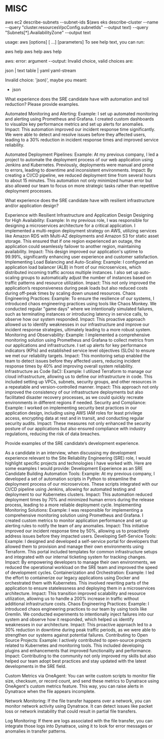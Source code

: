 # MISC

aws ec2 describe-subnets --subnet-ids $(aws eks describe-cluster --name <cluster-name> --query "cluster.resourcesVpcConfig.subnetIds" --output text) --query "Subnets[*].AvailabilityZone" --output text


usage: aws [options] <command> <subcommand> [<subcommand> ...] [parameters]
To see help text, you can run:

  aws help
  aws <command> help
  aws <command> <subcommand> help

aws: error: argument --output: Invalid choice, valid choices are:

json                                     | text
table                                    | yaml
yaml-stream


Invalid choice: 'json)', maybe you meant:

  * json



What experience does the SRE candidate have with automation and toil reduction?  Please provide examples.

Automated Monitoring and Alerting:
Example: I set up automated monitoring and alerting using Prometheus and Grafana. I created custom dashboards to visualize key performance metrics and set up alerts for anomalies.
Impact: This automation improved our incident response time significantly. We were able to detect and resolve issues before they affected users, leading to a 30% reduction in incident response times and improved service reliability.

Automated Deployment Pipelines:
Example: At my previous company, I led a project to automate the deployment process of our web application using Jenkins and Kubernetes. Previously, deployments were manual and prone to errors, leading to downtime and inconsistent environments.
Impact: By creating a CI/CD pipeline, we reduced deployment time from several hours to about 15 minutes. This automation not only minimized human error but also allowed our team to focus on more strategic tasks rather than repetitive deployment processes.


What experience does the SRE candidate have with resilient infrastructure and/or application design?

Experience with Resilient Infrastructure and Application Design
Designing for High Availability:
Example: In my previous role, I was responsible for designing a microservices architecture for a critical application. I implemented a multi-region deployment strategy on AWS, utilizing services like Amazon RDS with Multi-AZ deployments and Amazon S3 for static asset storage. This ensured that if one region experienced an outage, the application could seamlessly failover to another region, maintaining availability.
Impact: This design improved our application's uptime to 99.99%, significantly enhancing user experience and customer satisfaction.
Implementing Load Balancing and Auto-Scaling:
Example: I configured an application load balancer (ALB) in front of our microservices, which distributed incoming traffic across multiple instances. I also set up auto-scaling groups to automatically adjust the number of instances based on traffic patterns and resource utilization.
Impact: This not only improved the application’s responsiveness during peak loads but also reduced costs during off-peak times by scaling down unused resources.
Chaos Engineering Practices:
Example: To ensure the resilience of our systems, I introduced chaos engineering practices using tools like Chaos Monkey. We conducted regular "game days" where we intentionally simulated failures, such as terminating instances or introducing latency in service calls, to observe how our system responded.
Impact: This proactive approach allowed us to identify weaknesses in our infrastructure and improve our incident response strategies, ultimately leading to a more robust system.
Monitoring and Observability:
Example: I implemented a comprehensive monitoring solution using Prometheus and Grafana to collect metrics from our applications and infrastructure. I set up alerts for key performance indicators (KPIs) and established service level objectives (SLOs) to ensure we met our reliability targets.
Impact: This monitoring setup enabled the team to detect issues before they affected users, reducing incident response times by 40% and improving overall system reliability.
Infrastructure as Code (IaC):
Example: I utilized Terraform to manage our cloud infrastructure, allowing us to define our infrastructure in code. This included setting up VPCs, subnets, security groups, and other resources in a repeatable and version-controlled manner.
Impact: This approach not only improved the consistency of our infrastructure deployments but also facilitated disaster recovery processes, as we could quickly recreate environments in different regions if needed.
Security and Compliance:
Example: I worked on implementing security best practices in our application design, including using AWS IAM roles for least privilege access, encrypting data at rest and in transit, and conducting regular security audits.
Impact: These measures not only enhanced the security posture of our applications but also ensured compliance with industry regulations, reducing the risk of data breaches.


Provide examples of the SRE candidate’s development experience.


As a candidate in an interview, when discussing my development experience relevant to the Site Reliability Engineering (SRE) role, I would highlight specific projects and technologies I have worked with. Here are some examples I would provide:
Development Experience as an SRE Candidate
Building Automation Tools:
Example: At my previous company, I developed a set of automation scripts in Python to streamline the deployment process of our microservices. These scripts integrated with our CI/CD pipeline using Jenkins, allowing for automated testing and deployment to our Kubernetes clusters.
Impact: This automation reduced deployment times by 70% and minimized human errors during the release process, leading to a more reliable deployment cycle.
Implementing Monitoring Solutions:
Example: I was responsible for implementing a comprehensive monitoring solution using Prometheus and Grafana. I created custom metrics to monitor application performance and set up alerting rules to notify the team of any anomalies.
Impact: This initiative improved our incident response time by 50%, allowing us to proactively address issues before they impacted users.
Developing Self-Service Tools:
Example: I designed and developed a self-service portal for developers that allowed them to provision and manage their own environments using Terraform. This portal included templates for common infrastructure setups and integrated with our internal ticketing system for tracking changes.
Impact: By empowering developers to manage their own environments, we reduced the operational workload on the SRE team and improved the speed of development cycles.
Containerization and Orchestration:
Example: I led the effort to containerize our legacy applications using Docker and orchestrated them with Kubernetes. This involved rewriting parts of the application to ensure statelessness and deploying them in a microservices architecture.
Impact: This transition improved scalability and resource utilization, allowing us to handle a 200% increase in traffic without additional infrastructure costs.
Chaos Engineering Practices:
Example: I introduced chaos engineering practices to our team by using tools like Gremlin. We conducted experiments to intentionally inject failures into our system and observe how it responded, which helped us identify weaknesses in our architecture.
Impact: This proactive approach led to a 30% reduction in downtime during peak traffic periods, as we were able to strengthen our systems against potential failures.
Contributing to Open Source Projects:
Example: I actively contributed to open-source projects related to Kubernetes and monitoring tools. This included developing plugins and enhancements that improved functionality and performance.
Impact: Contributing to the community not only improved my skills but also helped our team adopt best practices and stay updated with the latest developments in the SRE field.



















Custom Metrics via OneAgent: You can write custom scripts to monitor file size, checksum, or record count, and send these metrics to Dynatrace using OneAgent's custom metrics feature. This way, you can raise alerts in Dynatrace when the file appears incomplete.

Network Monitoring: If the file transfer happens over a network, you can monitor network activity using Dynatrace. It can detect issues like packet loss or network instability that could result in partial file transfers.

Log Monitoring: If there are logs associated with the file transfer, you can integrate those logs into Dynatrace, using it to look for error messages or anomalies in transfer patterns.
